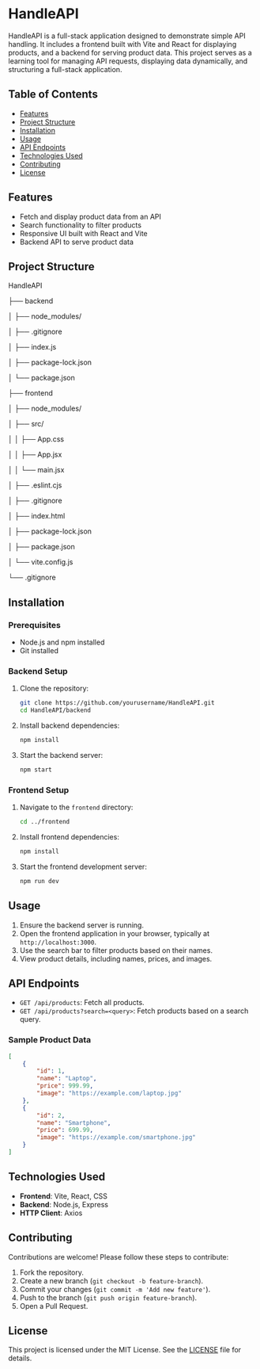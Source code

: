 # HandleAPI

HandleAPI is a full-stack application designed to demonstrate simple API handling. It includes a frontend built with Vite and React for displaying products, and a backend for serving product data. This project serves as a learning tool for managing API requests, displaying data dynamically, and structuring a full-stack application.

## Table of Contents

- [Features](#features)
- [Project Structure](#project-structure)
- [Installation](#installation)
- [Usage](#usage)
- [API Endpoints](#api-endpoints)
- [Technologies Used](#technologies-used)
- [Contributing](#contributing)
- [License](#license)

## Features

- Fetch and display product data from an API
- Search functionality to filter products
- Responsive UI built with React and Vite
- Backend API to serve product data

## Project Structure

HandleAPI

├── backend

│   ├── node_modules/

│   ├── .gitignore

│   ├── index.js

│   ├── package-lock.json

│   └── package.json

├── frontend

│   ├── node_modules/


│   ├── src/

│   │   ├── App.css

│   │   ├── App.jsx

│   │   └── main.jsx

│   ├── .eslint.cjs

│   ├── .gitignore

│   ├── index.html

│   ├── package-lock.json

│   ├── package.json

│   └── vite.config.js

└── .gitignore

## Installation

### Prerequisites

- Node.js and npm installed
- Git installed

### Backend Setup

1. Clone the repository:
    ```bash
    git clone https://github.com/yourusername/HandleAPI.git
    cd HandleAPI/backend
    ```

2. Install backend dependencies:
    ```bash
    npm install
    ```

3. Start the backend server:
    ```bash
    npm start
    ```

### Frontend Setup

1. Navigate to the `frontend` directory:
    ```bash
    cd ../frontend
    ```

2. Install frontend dependencies:
    ```bash
    npm install
    ```

3. Start the frontend development server:
    ```bash
    npm run dev
    ```

## Usage

1. Ensure the backend server is running.
2. Open the frontend application in your browser, typically at `http://localhost:3000`.
3. Use the search bar to filter products based on their names.
4. View product details, including names, prices, and images.

## API Endpoints

- `GET /api/products`: Fetch all products.
- `GET /api/products?search=<query>`: Fetch products based on a search query.

### Sample Product Data

```json
[
    {
        "id": 1,
        "name": "Laptop",
        "price": 999.99,
        "image": "https://example.com/laptop.jpg"
    },
    {
        "id": 2,
        "name": "Smartphone",
        "price": 699.99,
        "image": "https://example.com/smartphone.jpg"
    }
]
```

## Technologies Used

- **Frontend**: Vite, React, CSS
- **Backend**: Node.js, Express
- **HTTP Client**: Axios

## Contributing

Contributions are welcome! Please follow these steps to contribute:

1. Fork the repository.
2. Create a new branch (`git checkout -b feature-branch`).
3. Commit your changes (`git commit -m 'Add new feature'`).
4. Push to the branch (`git push origin feature-branch`).
5. Open a Pull Request.

## License

This project is licensed under the MIT License. See the [LICENSE](LICENSE) file for details.


